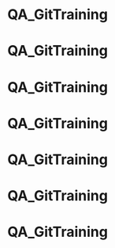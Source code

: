 # QA_GitTraining
# QA_GitTraining
# QA_GitTraining
# QA_GitTraining
# QA_GitTraining
# QA_GitTraining
# QA_GitTraining
